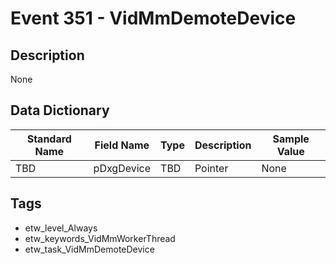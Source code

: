 # Event 351 - VidMmDemoteDevice

## Description
None

## Data Dictionary
|Standard Name|Field Name|Type|Description|Sample Value|
|---|---|---|---|---|
|TBD|pDxgDevice|TBD|Pointer|None|None|

## Tags
* etw_level_Always
* etw_keywords_VidMmWorkerThread
* etw_task_VidMmDemoteDevice